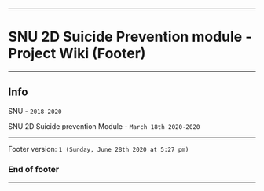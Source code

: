 
***

# SNU 2D Suicide Prevention module - Project Wiki (Footer)

***

## Info

SNU - `2018-2020`

SNU 2D Suicide prevention Module - `March 18th 2020-2020`

***

Footer version: `1 (Sunday, June 28th 2020 at 5:27 pm)`

### End of footer

***
